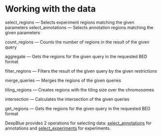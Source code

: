 # Working with the data

select_regions — Selects experiment regions matching the given parameters
select_annotations — Selects annotation regions matching the given parameters

count_regions — Counts the number of regions in the result of the given query

aggregate — Gets the regions for the given query in the requested BED format

filter_regions — Filters the result of the given query by the given restrictions

merge_queries — Merges the regions of the given queries

tiling_regions — Creates regions with the tiling size over the chromosomes

intersection — Calculates the intersection of the given queries

get_regions — Gets the regions for the given query in the requested BED format

DeepBlue provides 2 operations for selecting data: [select_annotations](http://deepblue.mpi-inf.mpg.de/api.html#api-select_annotations) for annotations and [select_experiments](http://deepblue.mpi-inf.mpg.de/api.html#api-select_regions) for experiments.

